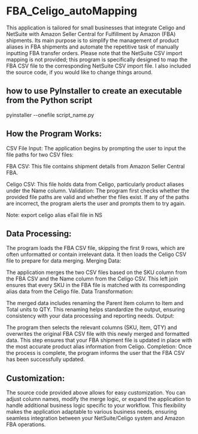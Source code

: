 # FBA_Celigo_autoMapping
This application is tailored for small businesses that integrate Celigo and NetSuite with Amazon Seller Central for Fulfillment by Amazon (FBA) shipments. Its main purpose is to simplify the management of product aliases in FBA shipments and automate the repetitive task of manually inputting FBA transfer orders. Please note that the NetSuite CSV import mapping is not provided; this program is specifically designed to map the FBA CSV file to the corresponding NetSuite CSV import file. I also included the source code, if you would like to change things around.

## how to use PyInstaller to create an executable from the Python script
pyinstaller --onefile script_name.py


## How the Program Works:
CSV File Input: The application begins by prompting the user to input the file paths for two CSV files:

FBA CSV: This file contains shipment details from Amazon Seller Central FBA.

Celigo CSV: This file holds data from Celigo, particularly product aliases under the Name column.
Validation: The program first checks whether the provided file paths are valid and whether the files exist. If any of the paths are incorrect, the program alerts the user and prompts them to try again. 

Note: export celigo alias eTail file in NS

## Data Processing:

The program loads the FBA CSV file, skipping the first 9 rows, which are often unformatted or contain irrelevant data.
It then loads the Celigo CSV file to prepare for data merging.
Merging Data:

The application merges the two CSV files based on the SKU column from the FBA CSV and the Name column from the Celigo CSV. This left join ensures that every SKU in the FBA file is matched with its corresponding alias data from the Celigo file.
Data Transformation:

The merged data includes renaming the Parent Item column to Item and Total units to QTY. This renaming helps standardize the output, ensuring consistency with your data processing and reporting needs.
Output:

The program then selects the relevant columns (SKU, Item, QTY) and overwrites the original FBA CSV file with this newly merged and formatted data. This step ensures that your FBA shipment file is updated in place with the most accurate product alias information from Celigo.
Completion: Once the process is complete, the program informs the user that the FBA CSV has been successfully updated.

## Customization:
The source code provided above allows for easy customization. You can adjust column names, modify the merge logic, or expand the application to handle additional business logic specific to your workflow. This flexibility makes the application adaptable to various business needs, ensuring seamless integration between your NetSuite/Celigo system and Amazon FBA operations.


